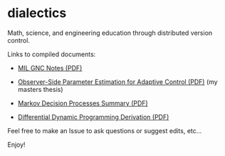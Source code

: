 # dialectics
Math, science, and engineering education through distributed version control.

Links to compiled documents:

- [MIL GNC Notes (PDF)](https://drive.google.com/open?id=1zyQBhEKoxeEmgvIFYeyVt2m0XVV-EU5y)

- [Observer-Side Parameter Estimation for Adaptive Control (PDF)](https://drive.google.com/open?id=1woJI8Av9spGbQJXcC4oWuOK497Ples-S) (my masters thesis)

- [Markov Decision Processes Summary (PDF)](https://drive.google.com/open?id=1wDVDhhO1mXzu3FzD1IyftypRdU6i3xQL)

- [Differential Dynamic Programming Derivation (PDF)](https://drive.google.com/file/d/12F3WKudk21sKxUwR3s9rz0PCdRZD-Vow/view)

Feel free to make an Issue to ask questions or suggest edits, etc...

Enjoy!

